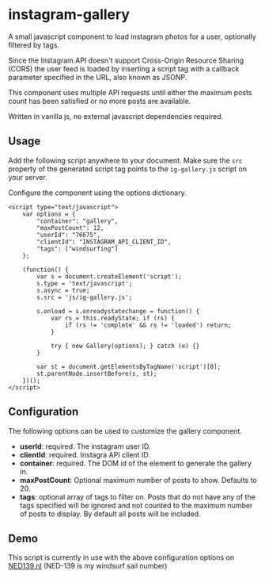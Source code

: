 # instagram-gallery

A small javascript component to load instagram photos for a user, optionally filtered by tags.

Since the Instagram API doesn't support Cross-Origin Resource Sharing (CORS) the user feed is loaded by inserting a script tag with a callback parameter specified in the URL, also known as JSONP. 

This component uses multiple API requests until either the maximum posts count has been satisfied or no more posts are available.

Written in vanilla js, no external javascript dependencies required.

## Usage
Add the following script anywhere to your document. Make sure the `src` property of the generated script tag points to the `ig-gallery.js` script on your server. 

Configure the component using the options dictionary.

	<script type="text/javascript">
		var options = {
			"container": "gallery",
			"maxPostCount": 12,
			"userId": "76675",
			"clientId": "INSTAGRAM_API_CLIENT_ID",
			"tags": ["windsurfing"]
		};
		
		(function() {
			var s = document.createElement('script');
			s.type = 'text/javascript';
			s.async = true;
			s.src = 'js/ig-gallery.js';
			
			s.onload = s.onreadystatechange = function() {
				var rs = this.readyState; if (rs) {
					if (rs != 'complete' && rs != 'loaded') return;
				}
				
				try { new Gallery(options); } catch (e) {}
			}
			
			var st = document.getElementsByTagName('script')[0];
			st.parentNode.insertBefore(s, st);
		})();
	</script>

## Configuration

The following options can be used to customize the gallery component.

- **userId**: required. The instagram user ID.
- **clientId**: required. Instagra API client ID.
- **container**: required. The DOM id of the element to generate the gallery in.
- **maxPostCount**: Optional maximum number of posts to show. Defaults to 20.
- **tags**: optional array of tags to filter on. Posts that do not have any of the tags specified will be ignored and not counted to the maximum number of posts to display. By default all posts will be included.

## Demo

This script is currently in use with the above configuration options on [NED139.nl](http://ned139.nl) (NED-139 is my windsurf sail number)





